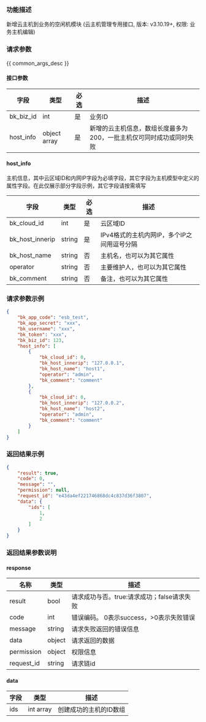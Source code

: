 ### 功能描述

新增云主机到业务的空闲机模块 (云主机管理专用接口, 版本: v3.10.19+, 权限: 业务主机编辑)

### 请求参数

{{ common_args_desc }}

#### 接口参数

| 字段        | 类型           | 必选  | 描述                                  |
|-----------|--------------|-----|-------------------------------------|
| bk_biz_id | int          | 是   | 业务ID                                |
| host_info | object array | 是   | 新增的云主机信息，数组长度最多为200，一批主机仅可同时成功或同时失败 |

#### host_info

主机信息，其中云区域ID和内网IP字段为必填字段，其它字段为主机模型中定义的属性字段。在此仅展示部分字段示例，其它字段请按需填写

| 字段              | 类型     | 必选  | 描述                        |
|-----------------|--------|-----|---------------------------|
| bk_cloud_id     | int    | 是   | 云区域ID                     |
| bk_host_innerip | string | 是   | IPv4格式的主机内网IP，多个IP之间用逗号分隔 |
| bk_host_name    | string | 否   | 主机名，也可以为其它属性              |
| operator        | string | 否   | 主要维护人，也可以为其它属性            |
| bk_comment      | string | 否   | 备注，也可以为其它属性               |

### 请求参数示例

```json
{
    "bk_app_code": "esb_test",
    "bk_app_secret": "xxx",
    "bk_username": "xxx",
    "bk_token": "xxx",
    "bk_biz_id": 123,
    "host_info": [
        {
            "bk_cloud_id": 0,
            "bk_host_innerip": "127.0.0.1",
            "bk_host_name": "host1",
            "operator": "admin",
            "bk_comment": "comment"
        },
        {
            "bk_cloud_id": 0,
            "bk_host_innerip": "127.0.0.2",
            "bk_host_name": "host2",
            "operator": "admin",
            "bk_comment": "comment"
        }
    ]
}
```

### 返回结果示例

```json
{
    "result": true,
    "code": 0,
    "message": "",
    "permission": null,
    "request_id": "e43da4ef221746868dc4c837d36f3807",
    "data": {
        "ids": [
            1,
            2
        ]
    }
}
```

### 返回结果参数说明

#### response

| 名称         | 类型     | 描述                         |
|------------|--------|----------------------------|
| result     | bool   | 请求成功与否。true:请求成功；false请求失败 |
| code       | int    | 错误编码。 0表示success，>0表示失败错误  |
| message    | string | 请求失败返回的错误信息                |
| data       | object | 请求返回的数据                    |
| permission | object | 权限信息                       |
| request_id | string | 请求链id                      |

#### data
| 字段      | 类型      | 描述         |
|-----------|-----------|--------------|
| ids | int array | 创建成功的主机的ID数组 |
